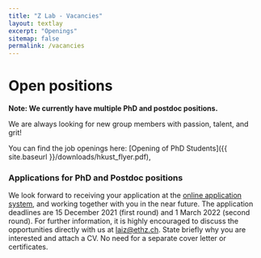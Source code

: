 ```yaml
---
title: "Z Lab - Vacancies"
layout: textlay
excerpt: "Openings"
sitemap: false
permalink: /vacancies
---
```


# Open positions

**Note: We currently have multiple PhD and postdoc positions.**

We are always looking for new group members with passion, talent, and grit!

You can find the job openings here:
[Opening of PhD Students]({{ site.baseurl }}/downloads/hkust_flyer.pdf),


### Applications for PhD and Postdoc positions

We look forward to receiving your application at the [online application system](https://pg.usthk.cn/prospective-students/admissions/Admission-to-Hong-Kong-Campus/online-application), and working together with you in
the near future. The application deadlines are 15 December 2021 (first round) and 1 March 2022 (second round).
For further information, it is highly encouraged to discuss the opportunities directly with us at [laiz@ethz.ch](mailto:laiz@ethz.ch). State briefly why you are interested and attach a CV. No need for a separate cover letter or certificates. 


